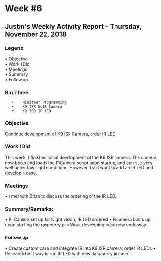 # Week #6

## Justin's Weekly Activity Report – Thursday, November 22, 2018

### Legend

   •	Objective  
   •	Work I Did  
   •	Meetings  
   •	Summary  
   •	Follow up  

### Big Three
```
   •	Minitaur Programming
   •	K9 ISR NoIR Camera
   •	K9 ISR IR LED
```

### Objective
  Continue development of K9 ISR Camera, order IR LED

### Work I Did
   This week, I finished initial development of the K9 ISR camera. The camera now boots and loads the PiCamera script upon startup, and
   can see very well under low-light conditions. However, I still want to add an IR LED and develop a case. 

### Meetings
   •	I met with Brian to discuss the ordering of the IR LED.

### Summary/Remarks:
   •	Pi Camera set up for Night vision, IR LED ordered
   •	Picamera boots up upon starting the raspberry pi
   •	Work developing case now underway

### Follow up
   •	Create custom case and integrate IR into K9 ISR camera, order IR LEDs
   •	Research best way to run IR LED with new Raspberry pi case
